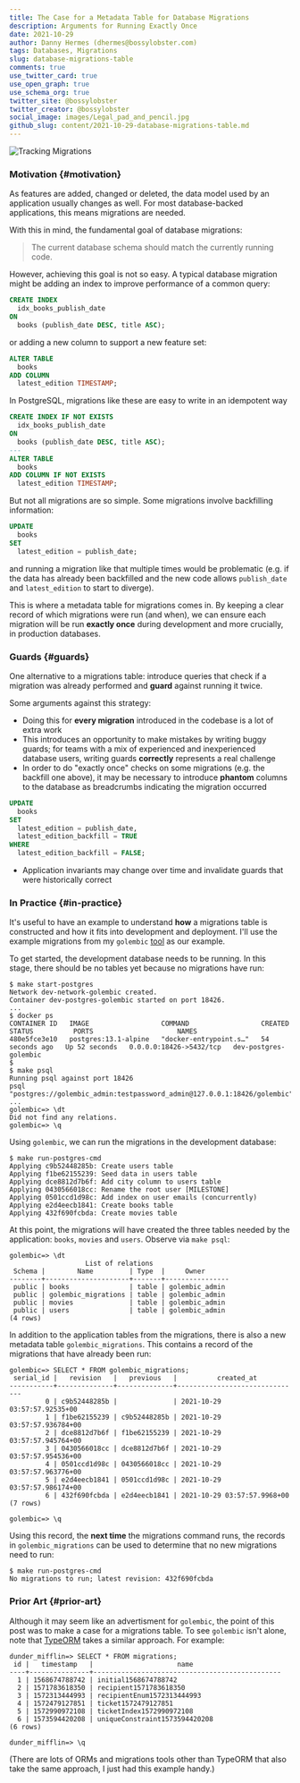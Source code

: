 ```yaml
---
title: The Case for a Metadata Table for Database Migrations
description: Arguments for Running Exactly Once
date: 2021-10-29
author: Danny Hermes (dhermes@bossylobster.com)
tags: Databases, Migrations
slug: database-migrations-table
comments: true
use_twitter_card: true
use_open_graph: true
use_schema_org: true
twitter_site: @bossylobster
twitter_creator: @bossylobster
social_image: images/Legal_pad_and_pencil.jpg
github_slug: content/2021-10-29-database-migrations-table.md
---
```


![Tracking Migrations](/images/Legal_pad_and_pencil.jpg)

### Motivation {#motivation}

As features are added, changed or deleted, the data model used by an
application usually changes as well. For most database-backed applications,
this means migrations are needed.

With this in mind, the fundamental goal of database migrations:

> The current database schema should match the currently running code.

However, achieving this goal is not so easy. A typical database migration
might be adding an index to improve performance of a common query:

```sql
CREATE INDEX
  idx_books_publish_date
ON
  books (publish_date DESC, title ASC);
```

or adding a new column to support a new feature set:

```sql
ALTER TABLE
  books
ADD COLUMN
  latest_edition TIMESTAMP;
```

In PostgreSQL, migrations like these are easy to write in an idempotent way

```sql
CREATE INDEX IF NOT EXISTS
  idx_books_publish_date
ON
  books (publish_date DESC, title ASC);
---
ALTER TABLE
  books
ADD COLUMN IF NOT EXISTS
  latest_edition TIMESTAMP;
```

But not all migrations are so simple. Some migrations involve backfilling
information:

```sql
UPDATE
  books
SET
  latest_edition = publish_date;
```

and running a migration like that multiple times would be problematic (e.g.
if the data has already been backfilled and the new code allows `publish_date`
and `latest_edition` to start to diverge).

This is where a metadata table for migrations comes in. By keeping a clear
record of which migrations were run (and when), we can ensure each migration
will be run **exactly once** during development and more crucially, in
production databases.

### Guards {#guards}

One alternative to a migrations table: introduce queries that check if a
migration was already performed and **guard** against running it twice.

Some arguments against this strategy:

-   Doing this for **every migration** introduced in the codebase is a lot of
    extra work
-   This introduces an opportunity to make mistakes by writing buggy guards;
    for teams with a mix of experienced and inexperienced database users,
    writing guards **correctly** represents a real challenge
-   In order to do "exactly once" checks on some migrations (e.g. the backfill
    one above), it may be necessary to introduce **phantom** columns to the
    database as breadcrumbs indicating the migration occurred

```sql
UPDATE
  books
SET
  latest_edition = publish_date,
  latest_edition_backfill = TRUE
WHERE
  latest_edition_backfill = FALSE;
```

-   Application invariants may change over time and invalidate guards that
    were historically correct

### In Practice {#in-practice}

It's useful to have an example to understand **how** a migrations table is
constructed and how it fits into development and deployment. I'll use the
example migrations from my `golembic` [tool][1] as our example.

To get started, the development database needs to be running. In this stage,
there should be no tables yet because no migrations have run:

```text
$ make start-postgres
Network dev-network-golembic created.
Container dev-postgres-golembic started on port 18426.
...
$ docker ps
CONTAINER ID   IMAGE                  COMMAND                  CREATED          STATUS          PORTS                     NAMES
480e5fce3e10   postgres:13.1-alpine   "docker-entrypoint.s…"   54 seconds ago   Up 52 seconds   0.0.0.0:18426->5432/tcp   dev-postgres-golembic
$
$ make psql
Running psql against port 18426
psql "postgres://golembic_admin:testpassword_admin@127.0.0.1:18426/golembic"
...
golembic=> \dt
Did not find any relations.
golembic=> \q
```

Using `golembic`, we can run the migrations in the development database:

```text
$ make run-postgres-cmd
Applying c9b52448285b: Create users table
Applying f1be62155239: Seed data in users table
Applying dce8812d7b6f: Add city column to users table
Applying 0430566018cc: Rename the root user [MILESTONE]
Applying 0501ccd1d98c: Add index on user emails (concurrently)
Applying e2d4eecb1841: Create books table
Applying 432f690fcbda: Create movies table
```

At this point, the migrations will have created the three tables needed by
the application: `books`, `movies` and `users`. Observe via `make psql`:

```psql
golembic=> \dt
                   List of relations
 Schema |        Name         | Type  |     Owner
--------+---------------------+-------+----------------
 public | books               | table | golembic_admin
 public | golembic_migrations | table | golembic_admin
 public | movies              | table | golembic_admin
 public | users               | table | golembic_admin
(4 rows)

```

In addition to the application tables from the migrations, there is also a
new metadata table `golembic_migrations`. This contains a record of the
migrations that have already been run:

```psql
golembic=> SELECT * FROM golembic_migrations;
 serial_id |   revision   |   previous   |          created_at
-----------+--------------+--------------+-------------------------------
         0 | c9b52448285b |              | 2021-10-29 03:57:57.92535+00
         1 | f1be62155239 | c9b52448285b | 2021-10-29 03:57:57.936784+00
         2 | dce8812d7b6f | f1be62155239 | 2021-10-29 03:57:57.945764+00
         3 | 0430566018cc | dce8812d7b6f | 2021-10-29 03:57:57.954536+00
         4 | 0501ccd1d98c | 0430566018cc | 2021-10-29 03:57:57.963776+00
         5 | e2d4eecb1841 | 0501ccd1d98c | 2021-10-29 03:57:57.986174+00
         6 | 432f690fcbda | e2d4eecb1841 | 2021-10-29 03:57:57.9968+00
(7 rows)

golembic=> \q
```

Using this record, the **next time** the migrations command runs, the
records in `golembic_migrations` can be used to determine that no new
migrations need to run:

```text
$ make run-postgres-cmd
No migrations to run; latest revision: 432f690fcbda
```

### Prior Art {#prior-art}

Although it may seem like an advertisment for `golembic`, the point of this
post was to make a case for a migrations table. To see `golembic` isn't
alone, note that [TypeORM][2] takes a similar approach. For example:

```psql
dunder_mifflin=> SELECT * FROM migrations;
 id |   timestamp   |                     name
----+---------------+-----------------------------------------------
  1 | 1568674788742 | initial1568674788742
  2 | 1571783618350 | recipient1571783618350
  3 | 1572313444993 | recipientEnum1572313444993
  4 | 1572479127851 | ticket1572479127851
  5 | 1572990972108 | ticketIndex1572990972108
  6 | 1573594420208 | uniqueConstraint1573594420208
(6 rows)

dunder_mifflin=> \q
```

(There are lots of ORMs and migrations tools other than TypeORM that also take
the same approach, I just had this example handy.)

[1]: https://github.com/dhermes/golembic/tree/2021.10.29
[2]: https://github.com/typeorm/typeorm
